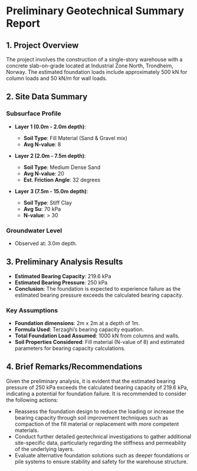 # Preliminary Geotechnical Summary Report

## 1. Project Overview
The project involves the construction of a single-story warehouse with a concrete slab-on-grade located at Industrial Zone North, Trondheim, Norway. The estimated foundation loads include approximately 500 kN for column loads and 50 kN/m for wall loads.

## 2. Site Data Summary
### Subsurface Profile
- **Layer 1 (0.0m - 2.0m depth)**:
  - **Soil Type**: Fill Material (Sand & Gravel mix)
  - **Avg N-value**: 8

- **Layer 2 (2.0m - 7.5m depth)**:
  - **Soil Type**: Medium Dense Sand
  - **Avg N-value**: 20
  - **Est. Friction Angle**: 32 degrees

- **Layer 3 (7.5m - 15.0m depth)**:
  - **Soil Type**: Stiff Clay
  - **Avg Su**: 70 kPa
  - **N-value**: > 30

### Groundwater Level
- Observed at: 3.0m depth.

## 3. Preliminary Analysis Results
- **Estimated Bearing Capacity**: 219.6 kPa
- **Estimated Bearing Pressure**: 250 kPa
- **Conclusion**: The foundation is expected to experience failure as the estimated bearing pressure exceeds the calculated bearing capacity.

### Key Assumptions
- **Foundation dimensions**: 2m x 2m at a depth of 1m.
- **Formula Used**: Terzaghi’s bearing capacity equation.
- **Total Foundation Load Assumed**: 1000 kN from columns and walls.
- **Soil Properties Considered**: Fill material (N-value of 8) and estimated parameters for bearing capacity calculations.

## 4. Brief Remarks/Recommendations
Given the preliminary analysis, it is evident that the estimated bearing pressure of 250 kPa exceeds the calculated bearing capacity of 219.6 kPa, indicating a potential for foundation failure. It is recommended to consider the following actions:
- Reassess the foundation design to reduce the loading or increase the bearing capacity through soil improvement techniques such as compaction of the fill material or replacement with more competent materials.
- Conduct further detailed geotechnical investigations to gather additional site-specific data, particularly regarding the stiffness and permeability of the underlying layers.
- Evaluate alternative foundation solutions such as deeper foundations or pile systems to ensure stability and safety for the warehouse structure.